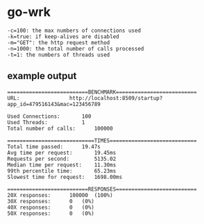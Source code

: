 # go-wrk

    -c=100: the max numbers of connections used
    -k=true: if keep-alives are disabled
    -m="GET": the http request method
    -n=1000: the total number of calls processed
    -t=1: the numbers of threads used


## example output

 ```
 ==========================BENCHMARK==========================
URL:				http://localhost:8509/startup?app_id=479516143&mac=123456789

Used Connections:		100
Used Threads:			1
Total number of calls:		100000

============================TIMES============================
Total time passed:		19.47s
Avg time per request:		19.45ms
Requests per second:		5135.02
Median time per request:	11.30ms
99th percentile time:		65.23ms
Slowest time for request:	1698.00ms

==========================RESPONSES==========================
20X responses:		100000	(100%)
30X responses:		0	(0%)
40X responses:		0	(0%)
50X responses:		0	(0%)
```